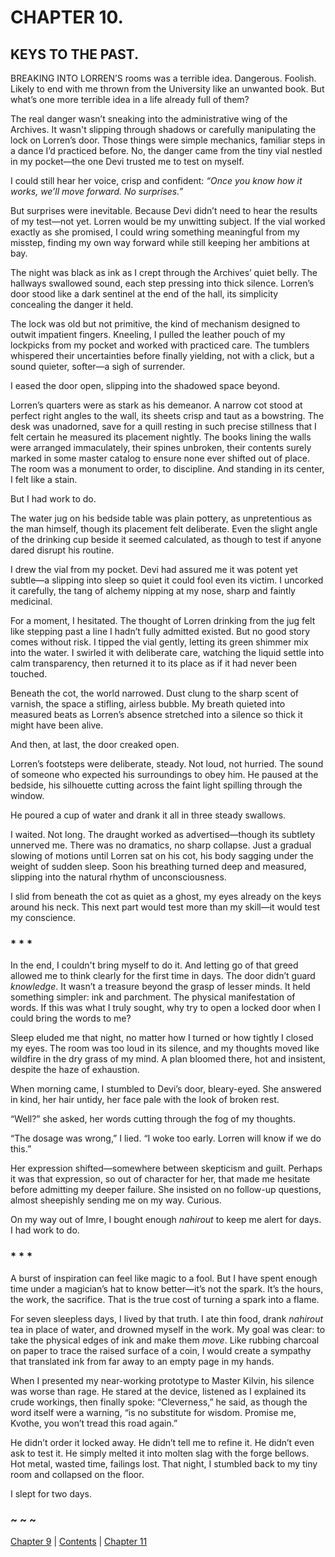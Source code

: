 # CHAPTER 10.

## KEYS TO THE PAST.


BREAKING INTO LORREN’S rooms was a terrible idea. Dangerous. Foolish. Likely to end with me thrown from the University like an unwanted book. But what’s one more terrible idea in a life already full of them?  

The real danger wasn’t sneaking into the administrative wing of the Archives. It wasn't slipping through shadows or carefully manipulating the lock on Lorren’s door. Those things were simple mechanics, familiar steps in a dance I’d practiced before. No, the danger came from the tiny vial nestled in my pocket—the one Devi trusted me to test on myself.  

I could still hear her voice, crisp and confident: *“Once you know how it works, we’ll move forward. No surprises.”*  

But surprises were inevitable. Because Devi didn’t need to hear the results of my test—not yet. Lorren would be my unwitting subject. If the vial worked exactly as she promised, I could wring something meaningful from my misstep, finding my own way forward while still keeping her ambitions at bay.  

The night was black as ink as I crept through the Archives’ quiet belly. The hallways swallowed sound, each step pressing into thick silence. Lorren’s door stood like a dark sentinel at the end of the hall, its simplicity concealing the danger it held.  

The lock was old but not primitive, the kind of mechanism designed to outwit impatient fingers. Kneeling, I pulled the leather pouch of my lockpicks from my pocket and worked with practiced care. The tumblers whispered their uncertainties before finally yielding, not with a click, but a sound quieter, softer—a sigh of surrender.  

I eased the door open, slipping into the shadowed space beyond.  

Lorren’s quarters were as stark as his demeanor. A narrow cot stood at perfect right angles to the wall, its sheets crisp and taut as a bowstring. The desk was unadorned, save for a quill resting in such precise stillness that I felt certain he measured its placement nightly. The books lining the walls were arranged immaculately, their spines unbroken, their contents surely marked in some master catalog to ensure none ever shifted out of place. The room was a monument to order, to discipline. And standing in its center, I felt like a stain.  

But I had work to do.  

The water jug on his bedside table was plain pottery, as unpretentious as the man himself, though its placement felt deliberate. Even the slight angle of the drinking cup beside it seemed calculated, as though to test if anyone dared disrupt his routine.  

I drew the vial from my pocket. Devi had assured me it was potent yet subtle—a slipping into sleep so quiet it could fool even its victim. I uncorked it carefully, the tang of alchemy nipping at my nose, sharp and faintly medicinal.  

For a moment, I hesitated. The thought of Lorren drinking from the jug felt like stepping past a line I hadn’t fully admitted existed. But no good story comes without risk. I tipped the vial gently, letting its green shimmer mix into the water. I swirled it with deliberate care, watching the liquid settle into calm transparency, then returned it to its place as if it had never been touched.  

Beneath the cot, the world narrowed. Dust clung to the sharp scent of varnish, the space a stifling, airless bubble. My breath quieted into measured beats as Lorren’s absence stretched into a silence so thick it might have been alive.  

And then, at last, the door creaked open.  

Lorren’s footsteps were deliberate, steady. Not loud, not hurried. The sound of someone who expected his surroundings to obey him. He paused at the bedside, his silhouette cutting across the faint light spilling through the window.  

He poured a cup of water and drank it all in three steady swallows.  

I waited. Not long. The draught worked as advertised—though its subtlety unnerved me. There was no dramatics, no sharp collapse. Just a gradual slowing of motions until Lorren sat on his cot, his body sagging under the weight of sudden sleep. Soon his breathing turned deep and measured, slipping into the natural rhythm of unconsciousness.  

I slid from beneath the cot as quiet as a ghost, my eyes already on the keys around his neck. This next part would test more than my skill—it would test my conscience.  

### * * *

In the end, I couldn't bring myself to do it. And letting go of that greed allowed me to think clearly for the first time in days. The door didn’t guard *knowledge*. It wasn’t a treasure beyond the grasp of lesser minds. It held something simpler: ink and parchment. The physical manifestation of words. If this was what I truly sought, why try to open a locked door when I could bring the words to me?  

Sleep eluded me that night, no matter how I turned or how tightly I closed my eyes. The room was too loud in its silence, and my thoughts moved like wildfire in the dry grass of my mind. A plan bloomed there, hot and insistent, despite the haze of exhaustion.  

When morning came, I stumbled to Devi’s door, bleary-eyed. She answered in kind, her hair untidy, her face pale with the look of broken rest.  

“Well?” she asked, her words cutting through the fog of my thoughts.  

“The dosage was wrong,” I lied. “I woke too early. Lorren will know if we do this.”  

Her expression shifted—somewhere between skepticism and guilt. Perhaps it was that expression, so out of character for her, that made me hesitate before admitting my deeper failure. She insisted on no follow-up questions, almost sheepishly sending me on my way. Curious.  

On my way out of Imre, I bought enough *nahirout* to keep me alert for days. I had work to do.  

### * * *  

A burst of inspiration can feel like magic to a fool. But I have spent enough time under a magician’s hat to know better—it’s not the spark. It’s the hours, the work, the sacrifice. That is the true cost of turning a spark into a flame.  

For seven sleepless days, I lived by that truth. I ate thin food, drank *nahirout* tea in place of water, and drowned myself in the work. My goal was clear: to take the physical edges of ink and make them *move*. Like rubbing charcoal on paper to trace the raised surface of a coin, I would create a sympathy that translated ink from far away to an empty page in my hands.  

When I presented my near-working prototype to Master Kilvin, his silence was worse than rage. He stared at the device, listened as I explained its crude workings, then finally spoke: “Cleverness,” he said, as though the word itself were a warning, “is no substitute for wisdom. Promise me, Kvothe, you won’t tread this road again.”  

He didn’t order it locked away. He didn’t tell me to refine it. He didn’t even ask to test it. He simply melted it into molten slag with the forge bellows. Hot metal, wasted time, failings lost. That night, I stumbled back to my tiny room and collapsed on the floor.  

I slept for two days.  

### ~ ~ ~

[Chapter 9](CHAPTER_09.md) | [Contents](Contents.md) | [Chapter 11](CHAPTER_11.md)
